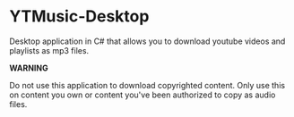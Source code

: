 # YTMusic-Desktop

Desktop application in C# that allows you to download youtube videos and playlists as mp3 files.

**WARNING**

Do not use this application to download copyrighted content. Only use this on content you own or content you've been authorized to copy as audio files.
